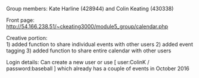 Group members: Kate Harline (428944) and Colin Keating (430338)

Front page: http://54.166.238.51/~ckeating3000/module5_group/calendar.php

Creative portion: 	
	1) added function to share individual events with other users
	2) added event tagging
	3) added function to share entire calendar with other users

Login details: Can create a new user or use [ user:ColinK / password:baseball  ]
which already has a couple of events in October 2016
